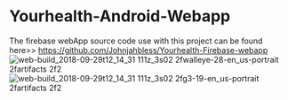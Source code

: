 # Yourhealth-Android-Webapp
The firebase webApp source code use with this project can be found here>>
https://github.com/Johnjahbless/Yourhealth-Firebase-webapp
![web-build_2018-09-29t12_14_31 111z_3s02 2fwalleye-28-en_us-portrait 2fartifacts 2f2](https://user-images.githubusercontent.com/32623706/46245784-93d8f400-c3eb-11e8-9ebb-2b80d156c8b7.png)
![web-build_2018-09-29t12_14_31 111z_3s02 2fg3-19-en_us-portrait 2fartifacts 2f2](https://user-images.githubusercontent.com/32623706/46245783-93d8f400-c3eb-11e8-8668-4cbc2b04b49d.png)
